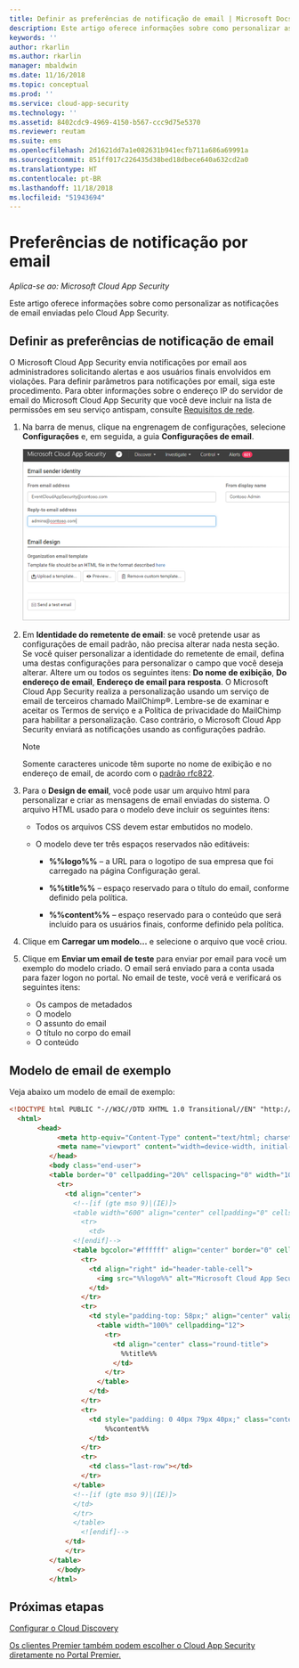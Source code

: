 ```yaml
---
title: Definir as preferências de notificação de email | Microsoft Docs
description: Este artigo oferece informações sobre como personalizar as notificações de email enviadas pelo Cloud App Security.
keywords: ''
author: rkarlin
ms.author: rkarlin
manager: mbaldwin
ms.date: 11/16/2018
ms.topic: conceptual
ms.prod: ''
ms.service: cloud-app-security
ms.technology: ''
ms.assetid: 8402cdc9-4969-4150-b567-ccc9d75e5370
ms.reviewer: reutam
ms.suite: ems
ms.openlocfilehash: 2d1621dd7a1e082631b941ecfb711a686a69991a
ms.sourcegitcommit: 851ff017c226435d38bed18dbece640a632cd2a0
ms.translationtype: HT
ms.contentlocale: pt-BR
ms.lasthandoff: 11/18/2018
ms.locfileid: "51943694"
---
```

# <a name="email-notification-preferences"></a>Preferências de notificação por email

*Aplica-se ao: Microsoft Cloud App Security*

Este artigo oferece informações sobre como personalizar as notificações de email enviadas pelo Cloud App Security.

## <a name="mailsettings"></a> Definir as preferências de notificação de email  

 O Microsoft Cloud App Security envia notificações por email aos administradores solicitando alertas e aos usuários finais envolvidos em violações. Para definir parâmetros para notificações por email, siga este procedimento. Para obter informações sobre o endereço IP do servidor de email do Microsoft Cloud App Security que você deve incluir na lista de permissões em seu serviço antispam, consulte [Requisitos de rede](network-requirements.md).

1. Na barra de menus, clique na engrenagem de configurações, selecione **Configurações** e, em seguida, a guia **Configurações de email**.  

   ![configurações de email](./media/mail-settings-config.png)

2. Em **Identidade do remetente de email**: se você pretende usar as configurações de email padrão, não precisa alterar nada nesta seção. Se você quiser personalizar a identidade do remetente de email, defina uma destas configurações para personalizar o campo que você deseja alterar. Altere um ou todos os seguintes itens: **Do nome de exibição**, **Do endereço de email**, **Endereço de email para resposta**. O Microsoft Cloud App Security realiza a personalização usando um serviço de email de terceiros chamado MailChimp®. Lembre-se de examinar e aceitar os Termos de serviço e a Política de privacidade do MailChimp para habilitar a personalização. Caso contrário, o Microsoft Cloud App Security enviará as notificações usando as configurações padrão.
 
   > [!NOTE]
   > Somente caracteres unicode têm suporte no nome de exibição e no endereço de email, de acordo com o [padrão rfc822](http://www.rfc-editor.org/rfc/rfc822.txt).

  
3. Para o **Design de email**, você pode usar um arquivo html para personalizar e criar as mensagens de email enviadas do sistema. O arquivo HTML usado para o modelo deve incluir os seguintes itens:  
  
   - Todos os arquivos CSS devem estar embutidos no modelo.  
  
   - O modelo deve ter três espaços reservados não editáveis:  
  
        - **%%logo%%** – a URL para o logotipo de sua empresa que foi carregado na página Configuração geral.  
  
        - **%%title%%** – espaço reservado para o título do email, conforme definido pela política.  

        - **%%content%%** – espaço reservado para o conteúdo que será incluído para os usuários finais, conforme definido pela política.  

4. Clique em **Carregar um modelo...** e selecione o arquivo que você criou. 

5. Clique em **Enviar um email de teste** para enviar por email para você um exemplo do modelo criado. O email será enviado para a conta usada para fazer logon no portal. No email de teste, você verá e verificará os seguintes itens:
    - Os campos de metadados
    - O modelo
    - O assunto do email
    - O título no corpo do email
    - O conteúdo

## <a name="sample-email-template"></a>Modelo de email de exemplo

Veja abaixo um modelo de email de exemplo:

```html
<!DOCTYPE html PUBLIC "-//W3C//DTD XHTML 1.0 Transitional//EN" "http://www.w3.org/TR/xhtml1/DTD/xhtml1-transitional.dtd">
  <html>  
       <head>  
            <meta http-equiv="Content-Type" content="text/html; charset=UTF-8"/>  
            <meta name="viewport" content="width=device-width, initial-scale=1.0"/>  
          </head>  
          <body class="end-user">  
          <table border="0" cellpadding="20%" cellspacing="0" width="100%" id="background-table">  
            <tr>  
              <td align="center">  
                <!--[if (gte mso 9)|(IE)]>  
                <table width="600" align="center" cellpadding="0" cellspacing="0" border="0">  
                  <tr>  
                    <td>  
                <![endif]-->  
                <table bgcolor="#ffffff" align="center" border="0" cellpadding="0" cellspacing="0" style="padding-bottom: 40px;" id="container-table">  
                  <tr>  
                    <td align="right" id="header-table-cell">  
                      <img src="%%logo%%" alt="Microsoft Cloud App Security" id="org-logo" />  
                    </td>  
                  </tr>  
                  <tr>  
                    <td style="padding-top: 58px;" align="center" valign="top">  
                      <table width="100%" cellpadding="12">  
                        <tr>  
                          <td align="center" class="round-title">  
                            %%title%%  
                          </td>  
                        </tr>  
                      </table>  
                    </td>  
                  </tr>  
                  <tr>  
                    <td style="padding: 0 40px 79px 40px;" class="content-table-cell" align="left" valign="top">  
                        %%content%%  
                    </td>  
                  </tr>  
                  <tr>  
                    <td class="last-row"></td>  
                  </tr>  
                </table>  
                <!--[if (gte mso 9)|(IE)]>  
                </td>  
                </tr>  
                </table>  
                  <![endif]-->  
              </td>  
              </tr>  
          </table>  
            </body>  
          </html>  
```

## <a name="next-steps"></a>Próximas etapas

[Configurar o Cloud Discovery](set-up-cloud-discovery.md)   

[Os clientes Premier também podem escolher o Cloud App Security diretamente no Portal Premier.](https://premier.microsoft.com/)  
  
  